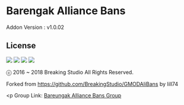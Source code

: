 # Barengak Alliance Bans
Addon Version : v1.0.02
## License
<img src="https://mirrors.creativecommons.org/presskit/icons/cc.png"> <img src="https://mirrors.creativecommons.org/presskit/icons/by.png">
<img src="https://mirrors.creativecommons.org/presskit/icons/nc.png"> <img src="https://mirrors.creativecommons.org/presskit/icons/nd.png"><p>
ⓒ 2016 ~ 2018 Breaking Studio All Rights Reserved.</p><p>
Forked from https://github.com/BreakingStudio/GMODAliBans by lill74</p><p
Group Link: [Bareungak Alliance Bans Group](http://steamcommunity.com/groups/barnaliedbans)</p>
